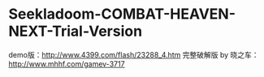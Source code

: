 # Seekladoom-COMBAT-HEAVEN-NEXT-Trial-Version

demo版：http://www.4399.com/flash/23288_4.htm
完整破解版 by 晓之车：http://www.mhhf.com/gamev-3717
